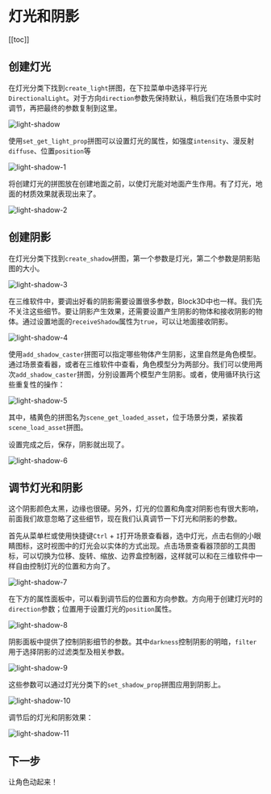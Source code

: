 # 灯光和阴影

[[toc]]

## 创建灯光

在灯光分类下找到`create_light`拼图，在下拉菜单中选择平行光`DirectionalLight`。对于方向`direction`参数先保持默认，稍后我们在场景中实时调节，再把最终的参数复制到这里。

![light-shadow](https://cdn.zjbku.com/start/light-shadow.png)

使用`set_get_light_prop`拼图可以设置灯光的属性，如强度`intensity`、漫反射`diffuse`、位置`position`等

![light-shadow-1](https://cdn.zjbku.com/start/light-shadow-1.png)

将创建灯光的拼图放在创建地面之前，以使灯光能对地面产生作用。有了灯光，地面的材质效果就表现出来了。

![light-shadow-2](https://cdn.zjbku.com/start/light-shadow-2.jpg)

## 创建阴影

在灯光分类下找到`create_shadow`拼图，第一个参数是灯光，第二个参数是阴影贴图的大小。

![light-shadow-3](https://cdn.zjbku.com/start/light-shadow-3.png)

在三维软件中，要调出好看的阴影需要设置很多参数，Block3D中也一样。我们先不关注这些细节。要让阴影产生效果，还需要设置产生阴影的物体和接收阴影的物体。通过设置地面的`receiveShadow`属性为`true`，可以让地面接收阴影。

![light-shadow-4](https://cdn.zjbku.com/start/light-shadow-4.png)

使用`add_shadow_caster`拼图可以指定哪些物体产生阴影，这里自然是角色模型。通过场景查看器，或者在三维软件中查看，角色模型分为两部分。我们可以使用两次`add_shadow_caster`拼图，分别设置两个模型产生阴影。或者，使用循环执行这些重复性的操作：

![light-shadow-5](https://cdn.zjbku.com/start/light-shadow-5.png)

其中，橘黄色的拼图名为`scene_get_loaded_asset`，位于场景分类，紧挨着`scene_load_asset`拼图。

设置完成之后，保存，阴影就出现了。

![light-shadow-6](https://cdn.zjbku.com/start/light-shadow-6.jpg)


## 调节灯光和阴影

这个阴影颜色太黑，边缘也很硬。另外，灯光的位置和角度对阴影也有很大影响，前面我们故意忽略了这些细节，现在我们认真调节一下灯光和阴影的参数。

首先从菜单栏或使用快捷键`Ctrl` + `I`打开场景查看器，选中灯光，点击右侧的小眼睛图标，这时视图中的灯光会以实体的方式出现。点击场景查看器顶部的工具图标，可以切换为位移、旋转、缩放、边界盒控制器，这样就可以和在三维软件中一样自由控制灯光的位置和方向了。

![light-shadow-7](https://cdn.zjbku.com/start/light-shadow-7.jpg)

在下方的属性面板中，可以看到调节后的位置和方向参数。方向用于创建灯光时的`direction`参数；位置用于设置灯光的`position`属性。

![light-shadow-8](https://cdn.zjbku.com/start/light-shadow-8.jpg)

阴影面板中提供了控制阴影细节的参数。其中`darkness`控制阴影的明暗，`filter`用于选择阴影的过滤类型及相关参数。

![light-shadow-9](https://cdn.zjbku.com/start/light-shadow-9.jpg)

这些参数可以通过灯光分类下的`set_shadow_prop`拼图应用到阴影上。

![light-shadow-10](https://cdn.zjbku.com/start/light-shadow-10.png)

调节后的灯光和阴影效果：

![light-shadow-11](https://cdn.zjbku.com/start/light-shadow-11.jpg)

## 下一步

让角色动起来！